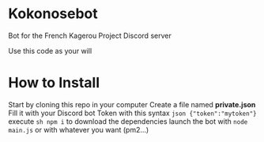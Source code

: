 # Kokonosebot
Bot for the French Kagerou Project Discord server

Use this code as your will

# How to Install
Start by cloning this repo in your computer
Create a file named __private.json__
Fill it with your Discord bot Token with this syntax
```json {"token":"mytoken"} ```
execute ```sh npm i``` to download the dependencies
launch the bot with ```node main.js``` or with whatever you want (pm2...)
